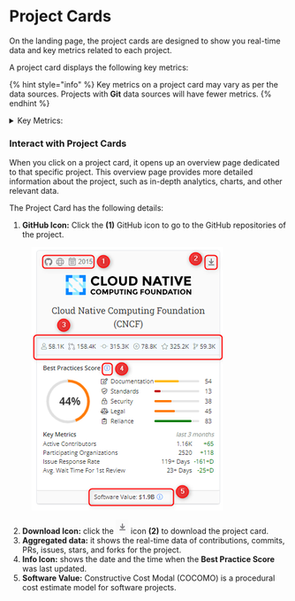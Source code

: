 # Project Cards

On the landing page, the project cards are designed to show you real-time data and key metrics related to each project.

A project card displays the following key metrics:

{% hint style="info" %}
Key metrics on a project card may vary as per the data sources. Projects with **Git** data sources will have fewer metrics.
{% endhint %}

<details>

<summary>Key Metrics:</summary>

* Contributors
* Pull requests
* commits issues
* Stars
* Forks
* Active contributors
* Participating organizations
* Issue response time&#x20;
* Average wait time for 1st review
* Best practice score

</details>

### Interact with Project Cards

When you click on a project card, it opens up an overview page dedicated to that specific project. This overview page provides more detailed information about the project, such as in-depth analytics, charts, and other relevant data.

The Project Card has the following details:

1. **GitHub Icon:** Click the **(1)** GitHub icon to go to the GitHub repositories of the project.&#x20;

&#x20;     &#x20;

<figure><img src="../../../../.gitbook/assets/project cards.png" alt=""><figcaption></figcaption></figure>

2. **Download Icon:** click the ![](<../../../../.gitbook/assets/image (14).png>) icon **(2)** to download the project card.
3. **Aggregated data:** it shows the real-time data of contributions, commits, PRs, issues, stars, and forks for the project.
4. **Info Icon:** shows the date and the time when the  **Best Practice Score** was last updated.
5. **Software Value:** Constructive Cost Modal (COCOMO) is a procedural cost estimate model for software projects.
